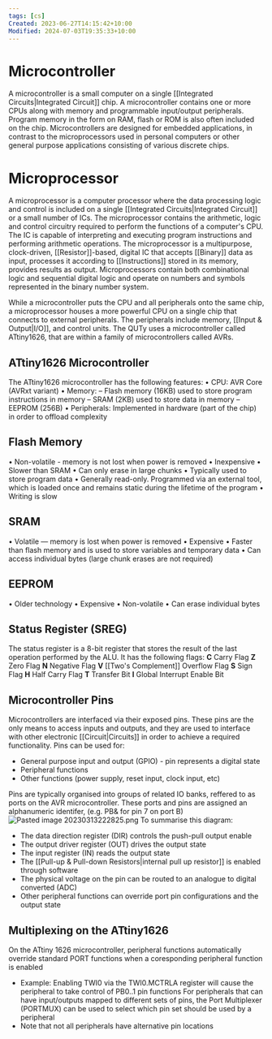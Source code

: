 ```yaml
---
tags: [cs]
Created: 2023-06-27T14:15:42+10:00
Modified: 2024-07-03T19:35:33+10:00
---
```

# Microcontroller
A microcontroller is a small computer on a single [[Integrated Circuits|Integrated Circuit]] chip. A microcontroller contains one or more CPUs along with memory and programmable input/output peripherals. Program memory in the form on RAM, flash or ROM is also often included on the chip. Microcontrollers are designed for embedded applications, in contrast to the microprocessors used in personal computers or other general purpose applications consisting of various discrete chips.

# Microprocessor
A microprocessor is a computer processor where the data processing logic and control is included on a single [[Integrated Circuits|Integrated Circuit]] or a small number of ICs. The microprocessor contains the arithmetic, logic and control circuitry required to perform the functions of a computer's CPU. The IC is capable of interpreting and executing program instructions and performing arithmetic operations. The microprocessor is a multipurpose, clock-driven, [[Resistor]]-based, digital IC that accepts [[Binary]] data as input, processes it according to [[Instructions]] stored in its memory, provides results as output. Microprocessors contain both combinational logic and sequential digital logic and operate on numbers and symbols represented in the binary number system.

While a microcontroller puts the CPU and all peripherals onto the same chip, a microprocessor houses a more powerful CPU on a single chip that connects to external peripherals. The peripherals include memory, [[Input & Output|I/O]], and control units. The QUTy uses a microcontroller called ATtiny1626, that are within a family of microcontrollers called AVRs.

## ATtiny1626 Microcontroller
The ATtiny1626 microcontroller has the following features: 
• CPU: AVR Core (AVRxt variant) 
• Memory: 
	– Flash memory (16KB) used to store program instructions in memory – SRAM (2KB) used to store data in memory 
	– EEPROM (256B) 
• Peripherals: Implemented in hardware (part of the chip) in order to offload complexity

## Flash Memory
• Non-volatile - memory is not lost when power is removed 
• Inexpensive 
• Slower than SRAM 
• Can only erase in large chunks 
• Typically used to store program data 
• Generally read-only. Programmed via an external tool, which is loaded once and remains static during the lifetime of the program 
• Writing is slow

## SRAM 
• Volatile — memory is lost when power is removed 
• Expensive 
• Faster than flash memory and is used to store variables and temporary data 
• Can access individual bytes (large chunk erases are not required)

## EEPROM 
• Older technology 
• Expensive 
• Non-volatile 
• Can erase individual bytes

## Status Register (SREG)
The status register is a 8-bit register that stores the result of the last operation performed by the ALU. It has the following flags: 
**C** Carry Flag 
**Z** Zero Flag 
**N** Negative Flag 
**V** [[Two's Complement]] Overflow Flag 
**S** Sign Flag 
**H** Half Carry Flag 
**T** Transfer Bit 
**I** Global Interrupt Enable Bit

## Microcontroller Pins
Microcontrollers are interfaced via their exposed pins. These pins are the only means to access inputs and outputs, and they are used to interface with other electronic [[Circuit|Circuits]] in order to achieve a required functionality. Pins can be used for:
- General purpose input and output (GPIO) - pin represents a digital state
- Peripheral functions
- Other functions (power supply, reset input, clock input, etc)

Pins are typically organised into groups of related IO banks, reffered to as ports on the AVR microcontroller. These ports and pins are assigned an alphanumeric identifer, (e.g. PB& for pin 7 on port B)
![Pasted image 20230313222825.png](app://local/Users/ashasaunders/Downloads/ash's%20vault/Pasted%20image%2020230313222825.png?1678710505327)
To summarise this diagram:
- The data direction register (DIR) controls the push-pull output enable
- The output driver register (OUT) drives the output state
- The input register (IN) reads the output state
- The [[Pull-up & Pull-down Resistors|internal pull up resistor]] is enabled through software
- The physical voltage on the pin can be routed to an analogue to digital converted (ADC)
- Other peripheral functions can override port pin configurations and the output state

## Multiplexing on the ATtiny1626
On the ATtiny 1626 microcontroller, peripheral functions automatically override standard PORT functions when a coresponding peripheral function is enabled
- Example: Enabling TWI0 via the TWI0.MCTRLA register will cause the peripheral to take control of PB0..1 pin functions
For peripherals that can have input/outputs mapped to different sets of pins, the Port Multiplexer (PORTMUX) can be used to select which pin set should be used by a peripheral 
- Note that not all peripherals have alternative pin locations